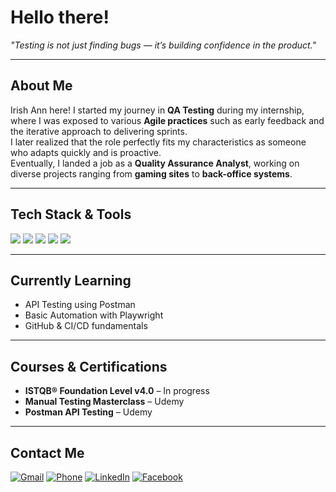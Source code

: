 # Hello there!
*"Testing is not just finding bugs — it’s building confidence in the product."*

---

## About Me  
Irish Ann here! I started my journey in **QA Testing** during my internship, where I was exposed to various **Agile practices** such as early feedback and the iterative approach to delivering sprints.  
I later realized that the role perfectly fits my characteristics as someone who adapts quickly and is proactive.  
Eventually, I landed a job as a **Quality Assurance Analyst**, working on diverse projects ranging from **gaming sites** to **back-office systems**.

---

## Tech Stack & Tools  
<div>
  <img src="https://img.shields.io/badge/Jira-0052CC?style=for-the-badge&logo=jira&logoColor=white"/>
  <img src="https://img.shields.io/badge/TestRail-00A859?style=for-the-badge&logo=telerik&logoColor=white"/>
  <img src="https://img.shields.io/badge/Postman-FF6C37?style=for-the-badge&logo=postman&logoColor=white"/>
  <img src="https://img.shields.io/badge/Microsoft%20Excel-217346?style=for-the-badge&logo=microsoft-excel&logoColor=white"/>
  <img src="https://img.shields.io/badge/Chrome%20DevTools-4285F4?style=for-the-badge&logo=google-chrome&logoColor=white"/>
</div>

---

## Currently Learning  
- API Testing using Postman  
- Basic Automation with Playwright  
- GitHub & CI/CD fundamentals  

---

## Courses & Certifications  
- **ISTQB® Foundation Level v4.0** – In progress  
- **Manual Testing Masterclass** – Udemy  
- **Postman API Testing** – Udemy  

---

## Contact Me  
<p align="left">
  <a href="mailto:your@email.com"><img src="https://img.icons8.com/fluency/48/000000/gmail.png" alt="Gmail"/></a>
  <a href="tel:+639123456789"><img src="https://img.icons8.com/fluency/48/000000/phone.png" alt="Phone"/></a>
  <a href="https://linkedin.com/in/yourprofile"><img src="https://img.icons8.com/fluency/48/000000/linkedin.png" alt="LinkedIn"/></a>
  <a href="https://facebook.com/yourprofile"><img src="https://img.icons8.com/fluency/48/000000/facebook-new.png" alt="Facebook"/></a>
</p>  
